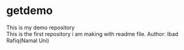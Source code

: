 # getdemo
This is my demo repository 
<br>
This is the first repository i am making with readme file.
Author: Ibad Rafiq(Namal Uni)
